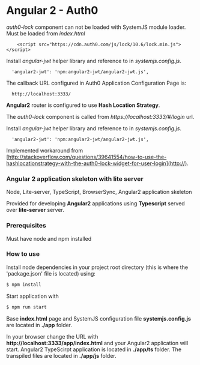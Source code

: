 # Angular 2 - Auth0
*auth0-lock* component can not be loaded with SystemJS module loader.
Must be loaded from *index.html* 
```
    <script src="https://cdn.auth0.com/js/lock/10.6/lock.min.js"></script>
```
Install *angular-jwt* helper library and reference to in *systemjs.config.js*.
```
  'angular2-jwt': 'npm:angular2-jwt/angular2-jwt.js',
```
The callback URL configured in Auth0 Application Configuration Page is:
```
  http://localhost:3333/
```
**Angular2** router is configured to use **Hash Location Strategy**.

The *auth0-lock* component is called from *https://localhost:3333/#/login* url.

Install *angular-jwt* helper library and reference to in *systemjs.config.js*.
```
  'angular2-jwt': 'npm:angular2-jwt/angular2-jwt.js',
```

Implemented workaround from [http://stackoverflow.com/questions/39641554/how-to-use-the-hashlocationstrategy-with-the-auth0-lock-widget-for-user-login](http://).

### Angular 2 application skeleton with lite server

Node, Lite-server, TypeScript, BrowserSync, Angular2 application skeleton

Provided for developing **Angular2** applications using **Typescript** served over **lite-server** server.

### Prerequisites
Must have node and npm installed

### How to use
Install node dependencies in your project root directory (this is where the 'package.json' file is located) using:
```sh
$ npm install
``` 
Start application with 
```sh
$ npm run start
```

Base **index.html** page and SystemJS configuration file **systemjs.config.js** are located in **./app** folder.

In your browser change the URL with **http://localhost:3333/app/index.html** and your Angular2 application will start.
Angular2 TypeScirpt application is located in **./app/ts** folder. The transpiled files are located in **./app/js** folder.
